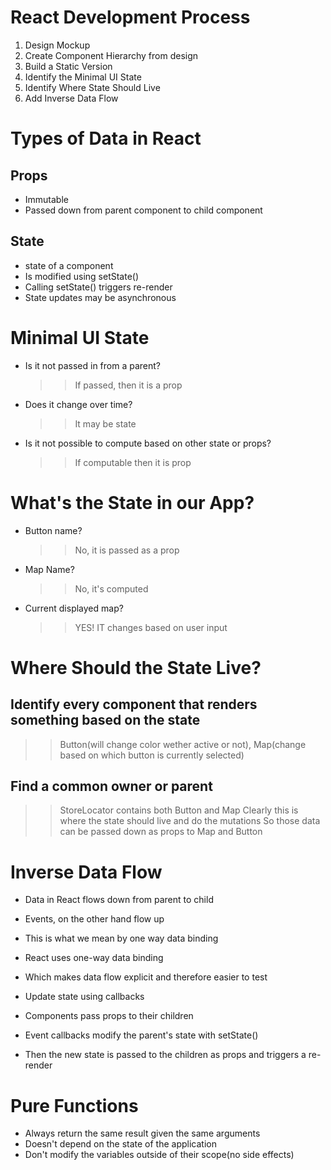 # React Development Process

1. Design Mockup
2. Create Component Hierarchy from design
3. Build a Static Version
4. Identify the Minimal UI State
5. Identify Where State Should Live
6. Add Inverse Data Flow

# Types of Data in React

## Props

- Immutable
- Passed down from parent component to child component

## State

- state of a component
- Is modified using setState()
- Calling setState() triggers re-render
- State updates may be asynchronous

# Minimal UI State

- Is it not passed in from a parent?

  > > If passed, then it is a prop

- Does it change over time?

  > > It may be state

- Is it not possible to compute based on other state or props?
  > > If computable then it is prop

# What's the State in our App?

- Button name?

  > > No, it is passed as a prop

- Map Name?

  > > No, it's computed

- Current displayed map?
  > > YES! IT changes based on user input

# Where Should the State Live?

## Identify every component that renders something based on the state

> > Button(will change color wether active or not), Map(change based on which button is currently selected)

## Find a common owner or parent

> > StoreLocator contains both Button and Map
> > Clearly this is where the state should live and do the mutations
> > So those data can be passed down as props to Map and Button

# Inverse Data Flow

- Data in React flows down from parent to child
- Events, on the other hand flow up
- This is what we mean by one way data binding

- React uses one-way data binding
- Which makes data flow explicit and therefore easier to test
- Update state using callbacks

- Components pass props to their children
- Event callbacks modify the parent's state with setState()
- Then the new state is passed to the children as props and triggers a re-render

# Pure Functions
- Always return the same result given the same arguments
- Doesn't depend on the state of the application
- Don't modify the variables outside of their scope(no side effects)